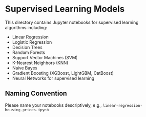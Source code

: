 # Supervised Learning Models

This directory contains Jupyter notebooks for supervised learning algorithms including:
- Linear Regression
- Logistic Regression
- Decision Trees
- Random Forests
- Support Vector Machines (SVM)
- K-Nearest Neighbors (KNN)
- Naive Bayes
- Gradient Boosting (XGBoost, LightGBM, CatBoost)
- Neural Networks for supervised learning

## Naming Convention
Please name your notebooks descriptively, e.g., `linear-regression-housing-prices.ipynb`
